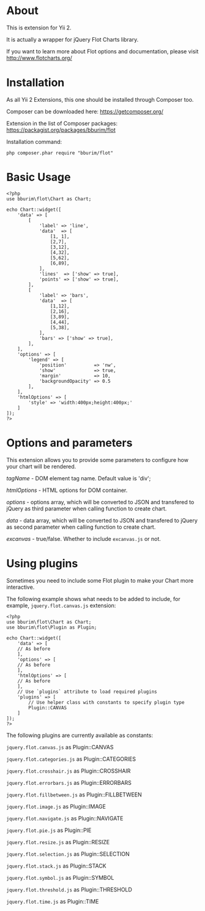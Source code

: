 About
====

This is extension for Yii 2.

It is actually a wrapper for jQuery Flot Charts library.

If you want to learn more about Flot options and documentation, please visit http://www.flotcharts.org/


Installation
===

As all Yii 2 Extensions, this one should be installed through Composer too.

Composer can be downloaded here: https://getcomposer.org/

Extension in the list of Composer packages: https://packagist.org/packages/bburim/flot


Installation command:

    php composer.phar require "bburim/flot"


Basic Usage
===

    <?php
  	use bburim\flot\Chart as Chart;

  	echo Chart::widget([
  		'data' => [
  			[
  				'label' => 'line', 
  				'data'  => [
  					[1, 1],
  					[2,7],
  					[3,12],
  					[4,32],
  					[5,62],
  					[6,89],
  				],
  				'lines'  => ['show' => true],
  				'points' => ['show' => true],
  			],
  			[
  				'label' => 'bars', 
  				'data'  => [
  					[1,12],
  					[2,16],
  					[3,89],
  					[4,44],
  					[5,38],
  				],
  				'bars' => ['show' => true],
  			],
  		],
  		'options' => [
  			'legend' => [
  				'position'          => 'nw',
  				'show'              => true,
  				'margin'            => 10,
  				'backgroundOpacity' => 0.5
  			],
  		],
  		'htmlOptions' => [
  			'style' => 'width:400px;height:400px;'
  		]
  	]);
    ?>
    
Options and parameters
===

This extension allows you to provide some parameters to configure how your chart will be rendered.

*tagName* - DOM element tag name. Default value is 'div';

*htmlOptions* - HTML options for DOM container.

*options* - options array, which will be converted to JSON and transfered to jQuery as third parameter when calling function to create chart.

*data* - data array,  which will be converted to JSON and transfered to jQuery as second parameter when calling function to create chart.

*excanvas* - true/false. Whether to include `excanvas.js` or not.

Using plugins
===

Sometimes you need to include some Flot plugin to make your Chart more interactive.

The following example shows what needs to be added to include, for example, `jquery.flot.canvas.js` extension:


    <?php
  	use bburim\flot\Chart as Chart;
  	use bburim\flot\Plugin as Plugin;
  
  	echo Chart::widget([
  		'data' => [
        // As before
  		],
  		'options' => [
        // As before
  		],
  		'htmlOptions' => [
        // As before
  		],
  		// Use `plugins` attribute to load required plugins
  		'plugins' => [
  		    // Use helper class with constants to specify plugin type
  			Plugin::CANVAS
  		]
  	]);
    ?>
    
The following plugins are currently available as constants:

`jquery.flot.canvas.js` as Plugin::CANVAS

`jquery.flot.categories.js` as Plugin::CATEGORIES

`jquery.flot.crosshair.js` as Plugin::CROSSHAIR

`jquery.flot.errorbars.js` as Plugin::ERRORBARS

`jquery.flot.fillbetween.js` as Plugin::FILLBETWEEN

`jquery.flot.image.js` as Plugin::IMAGE

`jquery.flot.navigate.js` as Plugin::NAVIGATE

`jquery.flot.pie.js` as Plugin::PIE

`jquery.flot.resize.js` as Plugin::RESIZE

`jquery.flot.selection.js` as Plugin::SELECTION

`jquery.flot.stack.js` as Plugin::STACK

`jquery.flot.symbol.js` as Plugin::SYMBOL

`jquery.flot.threshold.js` as Plugin::THRESHOLD

`jquery.flot.time.js` as Plugin::TIME

